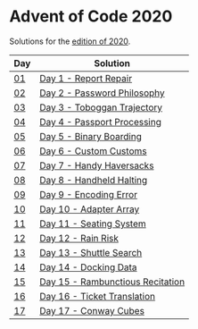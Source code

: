 # Advent of Code 2020

Solutions for the [edition of 2020](https://adventofcode.com/).

|Day|Solution|
|---|---|
|[01](https://adventofcode.com/2020/day/1)|[Day 1 - Report Repair](/2020/01)|
|[02](https://adventofcode.com/2020/day/2)|[Day 2 - Password Philosophy](/2020/02)|
|[03](https://adventofcode.com/2020/day/3)|[Day 3 - Toboggan Trajectory](/2020/03)|
|[04](https://adventofcode.com/2020/day/4)|[Day 4 - Passport Processing](/2020/04)|
|[05](https://adventofcode.com/2020/day/5)|[Day 5 - Binary Boarding](/2020/05)|
|[06](https://adventofcode.com/2020/day/6)|[Day 6 - Custom Customs](/2020/06)|
|[07](https://adventofcode.com/2020/day/7)|[Day 7 - Handy Haversacks](/2020/07)|
|[08](https://adventofcode.com/2020/day/8)|[Day 8 - Handheld Halting](/2020/08)|
|[09](https://adventofcode.com/2020/day/9)|[Day 9 - Encoding Error](/2020/09)|
|[10](https://adventofcode.com/2020/day/10)|[Day 10 - Adapter Array](/2020/10)|
|[11](https://adventofcode.com/2020/day/11)|[Day 11 - Seating System](/2020/11)|
|[12](https://adventofcode.com/2020/day/12)|[Day 12 - Rain Risk](/2020/12)|
|[13](https://adventofcode.com/2020/day/13)|[Day 13 - Shuttle Search](/2020/13)|
|[14](https://adventofcode.com/2020/day/14)|[Day 14 - Docking Data](/2020/14)|
|[15](https://adventofcode.com/2020/day/15)|[Day 15 - Rambunctious Recitation](/2020/15)|
|[16](https://adventofcode.com/2020/day/16)|[Day 16 - Ticket Translation](/2020/16)|
|[17](https://adventofcode.com/2020/day/17)|[Day 17 - Conway Cubes](/2020/17)|